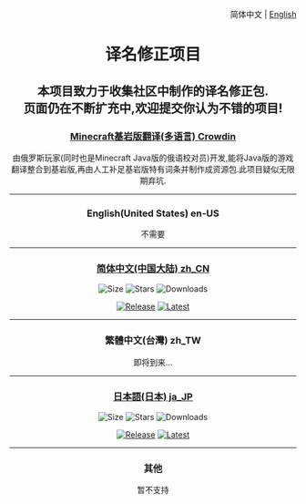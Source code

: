 <div align="right">

简体中文 | <a href="/Translation Revision/README-en_US.md">English</a>

</div>

<div align="center">

<h1>译名修正项目</h1>

<h2>本项目致力于收集社区中制作的译名修正包.<br>页面仍在不断扩充中,欢迎提交你认为不错的项目!</h2>

<h3><a href="https://crowdin.com/project/translations-for-minecraft">Minecraft基岩版翻译(多语言) Crowdin</a></h3>

由俄罗斯玩家(同时也是Minecraft Java版的俄语校对员)开发,能将Java版的游戏翻译整合到基岩版,再由人工补足基岩版特有词条并制作成资源包.此项目疑似无限期弃坑.

<hr>

<h3>English(United States) en-US</h3>

不需要

<hr>

<h3><a href="https://github.com/Spectrollay/mclang_cn">简体中文(中国大陆) zh_CN</a></h3>

![Size](https://img.shields.io/github/repo-size/Spectrollay/mclang_cn?color=skyblue&label=仓库大小)   ![Stars](https://img.shields.io/github/stars/Spectrollay/mclang_cn?color=greenyellow&label=星标数)   ![Downloads](https://img.shields.io/github/downloads/Spectrollay/mclang_cn/total?label=总下载量)

[![Release](https://img.shields.io/github/v/release/Spectrollay/mclang_cn?color=20A162&label=正式版)](https://github.com/Spectrollay/mclang_cn/releases/latest)   [![Latest](https://img.shields.io/github/v/release/Spectrollay/mclang_cn?color=43B244&include_prereleases&label=最新版)](https://github.com/Spectrollay/mclang_cn/releases)

<hr>

<h3>繁體中文(台灣) zh_TW</h3>

即将到来...

<hr>

<h3><a href="https://github.com/SplsCH/Minecraft-BE-Japanese-Translation-Fix">日本語(日本) ja_JP</a></h3>

![Size](https://img.shields.io/github/repo-size/SplsCH/Minecraft-BE-Japanese-Translation-Fix?color=skyblue&label=仓库大小)   ![Stars](https://img.shields.io/github/stars/SplsCH/Minecraft-BE-Japanese-Translation-Fix?color=greenyellow&label=星标数)   ![Downloads](https://img.shields.io/github/downloads/SplsCH/Minecraft-BE-Japanese-Translation-Fix/total?label=总下载量)

[![Release](https://img.shields.io/github/v/release/SplsCH/Minecraft-BE-Japanese-Translation-Fix?color=20A162&label=正式版)](https://github.com/SplsCH/Minecraft-BE-Japanese-Translation-Fix/releases/latest)   [![Latest](https://img.shields.io/github/v/release/SplsCH/Minecraft-BE-Japanese-Translation-Fix?color=43B244&include_prereleases&label=最新版)](https://github.com/SplsCH/Minecraft-BE-Japanese-Translation-Fix/releases)

<hr>

<h3>其他</h3>

暂不支持

</div>
